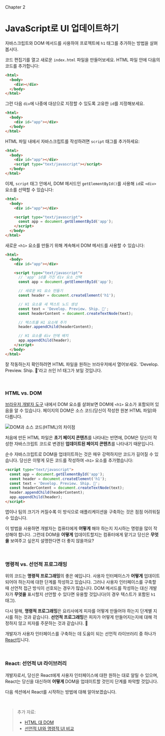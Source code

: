 Chapter 2

# JavaScript로 UI 업데이트하기

자바스크립트와 DOM 메서드를 사용하여 프로젝트에 `h1` 태그를 추가하는 방법을 살펴봅시다.

코드 편집기를 열고 새로운 `index.html` 파일을 만들어보세요. HTML 파일 안에 다음의 코드를 추가합니다:

```html
<html>
  <body>
    <div></div>
  </body>
</html>
```

그런 다음 `div`에 나중에 대상으로 지정할 수 있도록 고유한 `id`를 지정해보세요.

```html
<html>
  <body>
    <div id="app"></div>
  </body>
</html>
```

HTML 파일 내에서 자바스크립트를 작성하려면 `script` 태그를 추가하세요:

```html
<html>
  <body>
    <div id="app"></div>
    <script type="text/javascript"></script>
  </body>
</html>
```

이제, `script` 태그 안에서, DOM 메서드인 `getElementById()`를 사용해 `id`로 `<div>` 요소를 선택할 수 있습니다:

```html
<html>
  <body>
    <div id="app"></div>

    <script type="text/javascript">
      const app = document.getElementById('app');
    </script>
  </body>
</html>
```

새로운 `<h1>` 요소를 만들기 위해 계속해서 DOM 메서드를 사용할 수 있습니다:

```html
<html>
  <body>
    <div id="app"></div>

    <script type="text/javascript">
      // 'app' id를 가진 div 요소 선택
      const app = document.getElementById('app');

      // 새로운 H1 요소 만들기
      const header = document.createElement('h1');

      // H1 요소용 새 텍스트 노드 생성
      const text = 'Develop. Preview. Ship. 🚀';
      const headerContent = document.createTextNode(text);

      // 텍스트를 H1 요소에 추가
      header.appendChild(headerContent);

      // H1 요소를 div 안에 배치
      app.appendChild(header);
    </script>
  </body>
</html>
```

잘 작동하는지 확인하려면 HTML 파일을 원하는 브라우저에서 열어보세요. 'Develop. Preview. Ship. 🚀'라고 쓰인 h1 태그가 보일 것입니다.

&nbsp;

### HTML vs. DOM

[브라우저 개발자 도구](https://developer.chrome.com/docs/devtools/overview/) 내에서 DOM 요소를 살펴보면 DOM에 `<h1>` 요소가 포함되어 있음을 알 수 있습니다. 페이지의 DOM은 소스 코드(당신이 작성한 원본 HTML 파일)와 다릅니다.

![DOM과 소스 코드(HTML)의 차이점](https://nextjs.org/_next/image?url=%2Fstatic%2Fimages%2Flearn%2Ffoundations%2Fsource-code.png&w=1920&q=75&dpl=dpl_68SyDasVh5cW8stCg4cSvM4vtq44)

처음에 만든 HTML 파일은 **초기 페이지 콘텐츠**를 나타내는 반면에, DOM은 당신이 작성한 자바스크립트 코드로 변경된 **업데이트된 페이지 콘텐츠**를 나타내기 때문입니다.

순수 자바스크립트로 DOM을 업데이트하는 것은 매우 강력하지만 코드가 길어질 수 있습니다. 당신은 이렇게 모든 코드를 작성하여 `<h1>` 요소를 추가했습니다:

```html
<script type="text/javascript">
  const app = document.getElementById('app');
  const header = document.createElement('h1');
  const text = 'Develop. Preview. Ship. 🚀';
  const headerContent = document.createTextNode(text);
  header.appendChild(headerContent);
  app.appendChild(header);
</script>
```

앱이나 팀의 크기가 커질수록 이 방식으로 애플리케이션을 구축하는 것은 점점 어려워질 수 있습니다.

이 방법을 사용하면 개발자는 컴퓨터에게 **어떻게** 해야 하는지 지시하는 명령을 많이 작성해야 합니다. 그런데 DOM을 **어떻게** 업데이트할지는 컴퓨터에게 맡기고 당신은 **무엇을** 보여주고 싶은지 설명한다면 더 좋지 않을까요?

&nbsp;

### 명령적 vs. 선언적 프로그래밍

위의 코드는 **명령적 프로그래밍**의 좋은 예입니다. 사용자 인터페이스가 **어떻게** 업데이트되어야 하는지에 대한 단계를 작성하고 있습니다. 그러나 사용자 인터페이스를 구축할 때 선언적 접근 방식이 선호되는 경우가 많습니다. DOM 메서드를 작성하는 대신 개발자가 **무엇을** 표시할지 선언할 수 있다면 유용할 것입니다(이 경우 텍스트가 포함된 `h1` 태그).

다시 말해, **명령적 프로그래밍**은 요리사에게 피자를 어떻게 만들어야 하는지 단계별 지시를 하는 것과 같습니다. **선언적 프로그래밍**은 피자가 어떻게 만들어지는지에 대해 걱정하지 않고 피자를 주문하는 것과 같습니다. 🍕

개발자가 사용자 인터페이스를 구축하는 데 도움이 되는 선언적 라이브러리 중 하나가 [React](https://react.dev/)입니다.

&nbsp;

### React: 선언적 UI 라이브러리

개발자로서, 당신은 React에게 사용자 인터페이스에 대한 원하는 대로 알릴 수 있으며, React는 당신을 대신하여 **어떻게** DOM을 업데이트할 것인지 단계를 파악할 것입니다.

다음 섹션에서 React를 시작하는 방법에 대해 알아보겠습니다.

&nbsp;

> 추가 자료:
>
> - [HTML 대 DOM](https://developer.chrome.com/docs/devtools/dom/#appendix)
> - [선언적 UI와 명령적 UI 비교](https://react.dev/learn/reacting-to-input-with-state#how-declarative-ui-compares-to-imperative)
